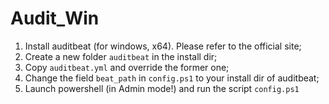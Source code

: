 # Audit_Win
1. Install auditbeat (for windows, x64). Please refer to the official site;
2. Create a new folder `auditbeat` in the install dir;
3. Copy `auditbeat.yml` and override the former one;
4. Change the field `beat_path` in `config.ps1` to your install dir of auditbeat;
5. Launch powershell (in Admin mode!) and run the script `config.ps1`
